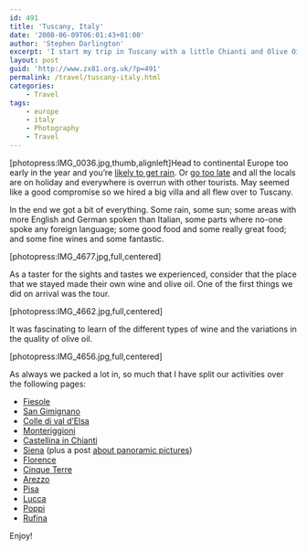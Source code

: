 ```yaml
---
id: 491
title: 'Tuscany, Italy'
date: '2008-06-09T06:01:43+01:00'
author: 'Stephen Darlington'
excerpt: 'I start my trip in Tuscany with a little Chianti and Olive Oil tasting.'
layout: post
guid: 'http://www.zx81.org.uk/?p=491'
permalink: /travel/tuscany-italy.html
categories:
    - Travel
tags:
    - europe
    - italy
    - Photography
    - Travel
---
```


\[photopress:IMG\_0036.jpg,thumb,alignleft\]Head to continental Europe too early in the year and you’re [likely to get rain](/travel/italy2.html). Or [go too late](/travel/italy.html) and all the locals are on holiday and everywhere is overrun with other tourists. May seemed like a good compromise so we hired a big villa and all flew over to Tuscany.

In the end we got a bit of everything. Some rain, some sun; some areas with more English and German spoken than Italian, some parts where no-one spoke any foreign language; some good food and some really great food; and some fine wines and some fantastic.

\[photopress:IMG\_4677.jpg,full,centered\]

As a taster for the sights and tastes we experienced, consider that the place that we stayed made their own wine and olive oil. One of the first things we did on arrival was the tour.

\[photopress:IMG\_4662.jpg,full,centered\]

It was fascinating to learn of the different types of wine and the variations in the quality of olive oil.

\[photopress:IMG\_4656.jpg,full,centered\]

As always we packed a lot in, so much that I have split our activities over the following pages:

- [Fiesole](/travel/fiesole-tuscany-italy.html)
- [San Gimignano](/travel/san-gimignano-tuscany-italy.html)
- [Colle di val d’Elsa](/travel/colle-di-val-delsa-tuscany-italy.html)
- [Monteriggioni](/travel/monteriggioni-tuscany-italy.html)
- [Castellina in Chianti](/travel/castellina-in-chianti-tuscany-italy.html)
- [Siena](/travel/siena-tuscany-italy.html) (plus a post [about panoramic pictures](/photography/adventures-with-panoramas.html))
- [Florence](/travel/florence-tuscany-italy.html)
- [Cinque Terre](/travel/cinque-terre-tuscany-italy.html)
- [Arezzo](/travel/arezzo-tuscany-italy.html)
- [Pisa](/travel/pisa-tuscany-italy.html)
- [Lucca](/travel/lucca-tuscany-italy.html)
- [Poppi](/travel/poppi-tuscany-italy.html)
- [Rufina](/travel/rufina-tuscany-italy.html)

Enjoy!
